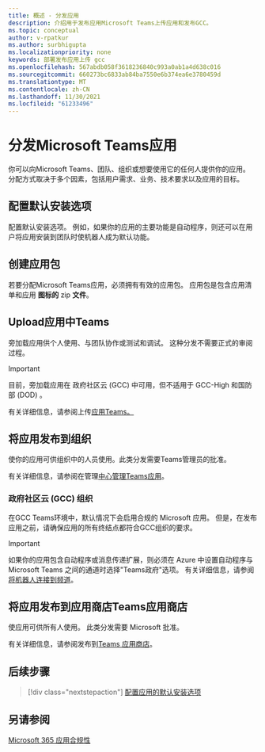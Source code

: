 ```yaml
---
title: 概述 - 分发应用
description: 介绍用于发布应用Microsoft Teams上传应用和发布GCC。
ms.topic: conceptual
author: v-rpatkur
ms.author: surbhigupta
ms.localizationpriority: none
keywords: 部署发布应用上传 gcc
ms.openlocfilehash: 567abdb058f3618236840c993a0ab1a4d638c016
ms.sourcegitcommit: 660273bc6833ab84ba7550e6b374ea6e3780459d
ms.translationtype: MT
ms.contentlocale: zh-CN
ms.lasthandoff: 11/30/2021
ms.locfileid: "61233496"
---
```

# <a name="distribute-your-microsoft-teams-app"></a>分发Microsoft Teams应用

你可以向Microsoft Teams、团队、组织或想要使用它的任何人提供你的应用。 分配方式取决于多个因素，包括用户需求、业务、技术要求以及应用的目标。

## <a name="configure-default-install-options"></a>配置默认安装选项

配置默认安装选项。 例如，如果你的应用的主要功能是自动程序，则还可以在用户将应用安装到团队时使机器人成为默认功能。

## <a name="create-your-app-package"></a>创建应用包

若要分配Microsoft Teams应用，必须拥有有效的应用包。  应用包是包含应用清单和应用 **图标的** zip **文件**。

## <a name="upload-your-app-in-teams"></a>Upload应用中Teams

旁加载应用供个人使用、与团队协作或测试和调试。 这种分发不需要正式的审阅过程。

> [!IMPORTANT]
> 目前，旁加载应用在 政府社区云 (GCC) 中可用，但不适用于 GCC-High 和国防部 (DOD) 。

有关详细信息，请参阅上传[应用Teams。](apps-upload.md)

## <a name="publish-your-app-to-your-org"></a>将应用发布到组织

使你的应用可供组织中的人员使用。此类分发需要Teams管理员的批准。

有关详细信息，请参阅在管理[中心管理Teams应用](/MicrosoftTeams/manage-apps?toc=%2Fmicrosoftteams%2Fplatform%2Ftoc.json&bc=%2FMicrosoftTeams%2Fbreadcrumb%2Ftoc.json)。

### <a name="government-community-cloud-gcc-organizations"></a>政府社区云 (GCC) 组织

在GCC Teams环境中，默认情况下会启用合规的 Microsoft 应用。 但是，在发布应用之前，请确保应用的所有终结点都符合GCC组织的要求。

> [!IMPORTANT]
>如果你的应用包含自动程序或消息传递扩展，则必须在 Azure 中设置自动程序与 Microsoft Teams 之间的通道时选择"Teams政府"选项。 有关详细信息，请参阅 [将机器人连接到频道](/azure/bot-service/bot-service-manage-channels?view=azure-bot-service-4.0&preserve-view=true)。

## <a name="publish-your-app-to-the-teams-store"></a>将应用发布到应用商店Teams应用商店

使应用可供所有人使用。 此类分发需要 Microsoft 批准。

有关详细信息，请参阅发布到[Teams 应用商店](~/concepts/deploy-and-publish/appsource/publish.md)。

## <a name="next-step"></a>后续步骤

> [!div class="nextstepaction"]
> [配置应用的默认安装选项](~/concepts/deploy-and-publish/add-default-install-scope.md)

## <a name="see-also"></a>另请参阅

[Microsoft 365 应用合规性](/microsoft-365-app-certification/overview)
